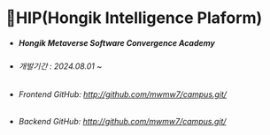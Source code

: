 # :star2:HIP(Hongik Intelligence Plaform)
* ##### Hongik Metaverse Software Convergence Academy
* ###### 개발기간 : 2024.08.01 ~
* ###### Frontend GitHub: <http://github.com/mwmw7/campus.git/>
* ###### Backend GitHub: <http://github.com/mwmw7/campus.git/>
